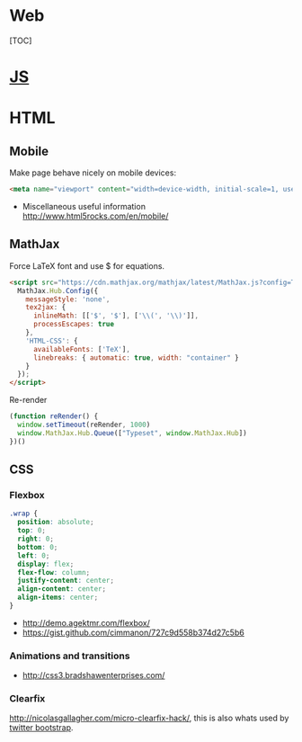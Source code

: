 # Web

[TOC]


# [JS](js)


# HTML

## Mobile

Make page behave nicely on mobile devices:

```html
<meta name="viewport" content="width=device-width, initial-scale=1, user-scalable=no">
```
- Miscellaneous useful information http://www.html5rocks.com/en/mobile/


## MathJax

Force LaTeX font and use $ for equations.

```html
<script src="https://cdn.mathjax.org/mathjax/latest/MathJax.js?config=TeX-AMS-MML_HTMLorMML">
  MathJax.Hub.Config({
    messageStyle: 'none',
    tex2jax: {
      inlineMath: [['$', '$'], ['\\(', '\\)']],
      processEscapes: true
    },
    'HTML-CSS': {
      availableFonts: ['TeX'],
      linebreaks: { automatic: true, width: "container" }
    }
  });
</script>
```

Re-render

```js
(function reRender() {
  window.setTimeout(reRender, 1000)
  window.MathJax.Hub.Queue(["Typeset", window.MathJax.Hub])
})()
```



## CSS

### Flexbox

```css
.wrap {
  position: absolute;
  top: 0;
  right: 0;
  bottom: 0;
  left: 0;
  display: flex;
  flex-flow: column;
  justify-content: center;
  align-content: center;
  align-items: center;
}
```

- http://demo.agektmr.com/flexbox/
- https://gist.github.com/cimmanon/727c9d558b374d27c5b6

### Animations and transitions

- http://css3.bradshawenterprises.com/

### Clearfix

http://nicolasgallagher.com/micro-clearfix-hack/, this is also whats used by [twitter bootstrap](https://github.com/twbs/bootstrap/blob/master/less/mixins.less).
